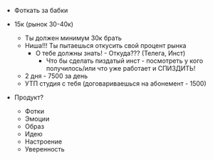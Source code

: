 - Фоткать за бабки
- 15к (рынок 30-40к)
	- Ты должен минимум 30к брать
	- Ниша!!! Ты пытаешься откусить свой процент рынка
		- О тебе должны знать! - Откуда??? (Телега, Инст)
			- Что бы сделать пиздатый инст - посмотреть у кого получилось/или что уже работает и СПИЗДИТЬ!
	- 2 дня - 7500 за день
	- УТП студия с тебя (договариваешься на абонемент - 1500)

- Продукт? 
	- Фотки 
	- Эмоции 
	- Образ
	- Идею
	- Настроение 
	- Уверенность